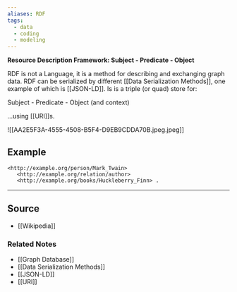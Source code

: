 ```yaml
---
aliases: RDF
tags:
  - data
  - coding
  - modeling
---
```

**Resource Description Framework:  Subject - Predicate - Object**

RDF is not a Language, it is a method for describing and exchanging graph data. RDF can be serialized by different [[Data Serialization Methods]], one example of which is [[JSON-LD]]. Is is a triple (or quad) store for:

Subject - Predicate - Object (and context)

...using [[URI]]s.

![[AA2E5F3A-4555-4508-B5F4-D9EB9CDDA70B.jpeg.jpeg]]
## Example

```
<http://example.org/person/Mark_Twain>
   <http://example.org/relation/author>
   <http://example.org/books/Huckleberry_Finn> .
```

---

## Source
- [[Wikipedia]]

### Related Notes
- [[Graph Database]] 
- [[Data Serialization Methods]]
- [[JSON-LD]]
- [[URI]]